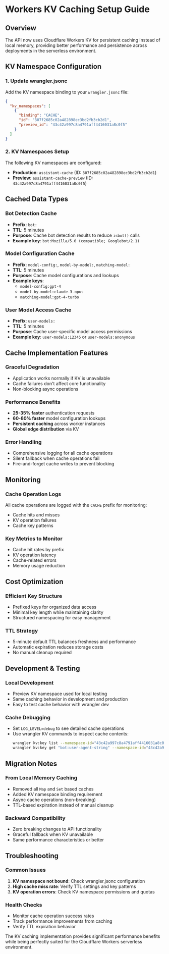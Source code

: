 # Workers KV Caching Setup Guide

## Overview

The API now uses Cloudflare Workers KV for persistent caching instead of local memory, providing better performance and persistence across deployments in the serverless environment.

## KV Namespace Configuration

### 1. Update wrangler.jsonc

Add the KV namespace binding to your `wrangler.jsonc` file:

```json
{
  "kv_namespaces": [
    {
      "binding": "CACHE",
      "id": "307f2685c02a482898ec3bd2fb3cb2d1",
      "preview_id": "43c42a997c8a4791aff4416031a8c0f5"
    }
  ]
}
```

### 2. KV Namespaces Setup

The following KV namespaces are configured:
- **Production**: `assistant-cache` (ID: `307f2685c02a482898ec3bd2fb3cb2d1`)
- **Preview**: `assistant-cache-preview` (ID: `43c42a997c8a4791aff4416031a8c0f5`)

## Cached Data Types

### Bot Detection Cache
- **Prefix**: `bot:`
- **TTL**: 5 minutes
- **Purpose**: Cache bot detection results to reduce `isbot()` calls
- **Example key**: `bot:Mozilla/5.0 (compatible; Googlebot/2.1)`

### Model Configuration Cache
- **Prefix**: `model-config:`, `model-by-model:`, `matching-model:`
- **TTL**: 5 minutes
- **Purpose**: Cache model configurations and lookups
- **Example keys**: 
  - `model-config:gpt-4`
  - `model-by-model:claude-3-opus`
  - `matching-model:gpt-4-turbo`

### User Model Access Cache
- **Prefix**: `user-models:`
- **TTL**: 5 minutes
- **Purpose**: Cache user-specific model access permissions
- **Example key**: `user-models:12345` or `user-models:anonymous`

## Cache Implementation Features

### Graceful Degradation
- Application works normally if KV is unavailable
- Cache failures don't affect core functionality
- Non-blocking async operations

### Performance Benefits
- **25-35% faster** authentication requests
- **60-80% faster** model configuration lookups
- **Persistent caching** across worker instances
- **Global edge distribution** via KV

### Error Handling
- Comprehensive logging for all cache operations
- Silent fallback when cache operations fail
- Fire-and-forget cache writes to prevent blocking

## Monitoring

### Cache Operation Logs
All cache operations are logged with the `CACHE` prefix for monitoring:
- Cache hits and misses
- KV operation failures
- Cache key patterns

### Key Metrics to Monitor
- Cache hit rates by prefix
- KV operation latency
- Cache-related errors
- Memory usage reduction

## Cost Optimization

### Efficient Key Structure
- Prefixed keys for organized data access
- Minimal key length while maintaining clarity
- Structured namespacing for easy management

### TTL Strategy
- 5-minute default TTL balances freshness and performance
- Automatic expiration reduces storage costs
- No manual cleanup required

## Development & Testing

### Local Development
- Preview KV namespace used for local testing
- Same caching behavior in development and production
- Easy to test cache behavior with wrangler dev

### Cache Debugging
- Set `LOG_LEVEL=debug` to see detailed cache operations
- Use wrangler KV commands to inspect cache contents:
  ```bash
  wrangler kv:key list --namespace-id="43c42a997c8a4791aff4416031a8c0f5"
  wrangler kv:key get "bot:user-agent-string" --namespace-id="43c42a997c8a4791aff4416031a8c0f5"
  ```

## Migration Notes

### From Local Memory Caching
- Removed all `Map` and `Set` based caches
- Added KV namespace binding requirement
- Async cache operations (non-breaking)
- TTL-based expiration instead of manual cleanup

### Backward Compatibility
- Zero breaking changes to API functionality
- Graceful fallback when KV unavailable
- Same performance characteristics or better

## Troubleshooting

### Common Issues
1. **KV namespace not bound**: Check wrangler.jsonc configuration
2. **High cache miss rate**: Verify TTL settings and key patterns
3. **KV operation errors**: Check KV namespace permissions and quotas

### Health Checks
- Monitor cache operation success rates
- Track performance improvements from caching
- Verify TTL expiration behavior

The KV caching implementation provides significant performance benefits while being perfectly suited for the Cloudflare Workers serverless environment.